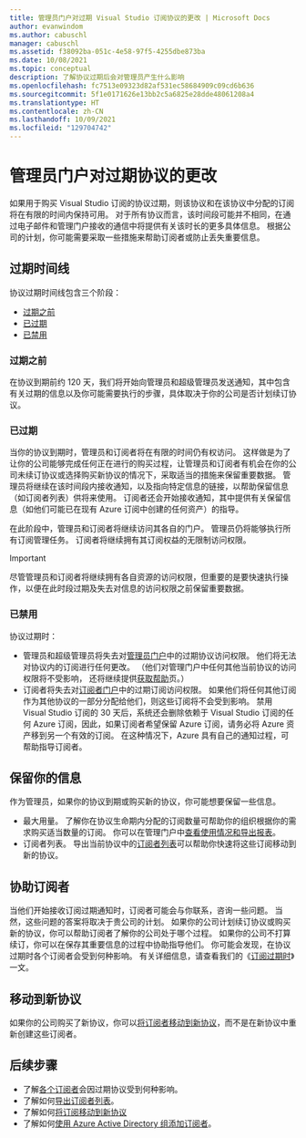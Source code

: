 ```yaml
---
title: 管理员门户对过期 Visual Studio 订阅协议的更改 | Microsoft Docs
author: evanwindom
ms.author: cabuschl
manager: cabuschl
ms.assetid: f38092ba-051c-4e58-97f5-4255dbe873ba
ms.date: 10/08/2021
ms.topic: conceptual
description: 了解协议过期后会对管理员产生什么影响
ms.openlocfilehash: fc7513e09323d82af531ec58684909c09cd6b636
ms.sourcegitcommit: 5f1e0171626e13bb2c5a6825e28dde48061208a4
ms.translationtype: HT
ms.contentlocale: zh-CN
ms.lasthandoff: 10/09/2021
ms.locfileid: "129704742"
---
```

# <a name="admin-portal-changes-for-expired-agreements"></a>管理员门户对过期协议的更改
如果用于购买 Visual Studio 订阅的协议过期，则该协议和在该协议中分配的订阅将在有限的时间内保持可用。  对于所有协议而言，该时间段可能并不相同，在通过电子邮件和管理门户接收的通信中将提供有关该时长的更多具体信息。  根据公司的计划，你可能需要采取一些措施来帮助订阅者或防止丢失重要信息。

## <a name="expiration-timeline"></a>过期时间线 
协议过期时间线包含三个阶段：
- [过期之前](#prior-to-expiration)
- [已过期](#expired)
- [已禁用](#disabled)

### <a name="prior-to-expiration"></a>过期之前
在协议到期前约 120 天，我们将开始向管理员和超级管理员发送通知，其中包含有关过期的信息以及你可能需要执行的步骤，具体取决于你的公司是否计划续订协议。 

### <a name="expired"></a>已过期
当你的协议到期时，管理员和订阅者将在有限的时间仍有权访问。  这样做是为了让你的公司能够完成任何正在进行的购买过程，让管理员和订阅者有机会在你的公司未续订协议或选择购买新协议的情况下，采取适当的措施来保留重要数据。  管理员将继续在该时间段内接收通知，以及指向特定信息的链接，以帮助保留信息（如订阅者列表）供将来使用。  订阅者还会开始接收通知，其中提供有关保留信息（如他们可能已在现有 Azure 订阅中创建的任何资产）的指导。  

在此阶段中，管理员和订阅者将继续访问其各自的门户。  管理员仍将能够执行所有订阅管理任务。  订阅者将继续拥有其订阅权益的无限制访问权限。  

> [!IMPORTANT]
> 尽管管理员和订阅者将继续拥有各自资源的访问权限，但重要的是要快速执行操作，以便在此时段过期及失去对信息的访问权限之前保留重要数据。

### <a name="disabled"></a>已禁用
协议过期时：
- 管理员和超级管理员将失去对[管理员门户](https://manage.visualstudio.com)中的过期协议访问权限。  他们将无法对协议内的订阅进行任何更改。  （他们对管理门户中任何其他当前协议的访问权限将不受影响，  还将继续提供[获取帮助](https://manage.visualstudio.com/gethelp)页。）
- 订阅者将失去对[订阅者门户](https://my.visualstudio.com)中的过期订阅访问权限。  如果他们将任何其他订阅作为其他协议的一部分分配给他们，则这些订阅将不会受到影响。 禁用 Visual Studio 订阅的 30 天后，系统还会删除依赖于 Visual Studio 订阅的任何 Azure 订阅，因此，如果订阅者希望保留 Azure 订阅，请务必将 Azure 资产移到另一个有效的订阅。  在这种情况下，Azure 具有自己的通知过程，可帮助指导订阅者。  

## <a name="preserving-your-information"></a>保留你的信息
作为管理员，如果你的协议到期或购买新的协议，你可能想要保留一些信息。 
- 最大用量。  了解你在协议生命期内分配的订阅数量可帮助你的组织根据你的需求购买适当数量的订阅。  你可以在管理门户中[查看使用情况和导出报表](maximum-usage.md)。  
- 订阅者列表。  导出当前协议中的[订阅者列表](exporting-subscriptions.md)可以帮助你快速将这些订阅移动到新的协议。  

## <a name="assisting-subscribers"></a>协助订阅者
当他们开始接收订阅过期通知时，订阅者可能会与你联系，咨询一些问题。  当然，这些问题的答案将取决于贵公司的计划。  如果你的公司计划续订协议或购买新的协议，你可以帮助订阅者了解你的公司处于哪个过程。  如果你的公司不打算续订，你可以在保存其重要信息的过程中协助指导他们。  你可能会发现，在协议过期时各个订阅者会受到何种影响。 有关详细信息，请查看我们的《[订阅过期时](subscription-expiration.md)》一文。 

## <a name="moving-to-a-new-agreement"></a>移动到新协议
如果你的公司购买了新协议，你可以[将订阅者移动到新协议](migrate-subscriptions.md)，而不是在新协议中重新创建这些订阅者。  

## <a name="next-steps"></a>后续步骤
- 了解[各个订阅者](subscription-expiration.md)会因过期协议受到何种影响。
- 了解如何[导出订阅者列表](exporting-subscriptions.md)。
- 了解如何[将订阅移动到新协议](migrate-subscriptions.md)
- 了解如何[使用 Azure Active Directory 组添加订阅者](assign-license-bulk.md#use-azure-active-directory-groups-to-assign-subscriptions)。
